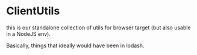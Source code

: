 # ClientUtils

this is our standalone collection of utils for browser target (but also usable in a NodeJS env).

Basically, things that ideally would have been in lodash.
